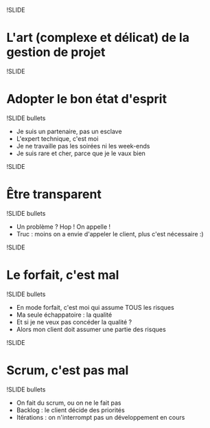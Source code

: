 !SLIDE

# L'art (complexe et délicat) de la gestion de projet #

!SLIDE

# Adopter le bon état d'esprit #

!SLIDE bullets

* Je suis un partenaire, pas un esclave
* L'expert technique, c'est moi
* Je ne travaille pas les soirées ni les week-ends
* Je suis rare et cher, parce que je le vaux bien

!SLIDE

# Être transparent #

!SLIDE bullets

* Un problème ? Hop ! On appelle !
* Truc : moins on a envie d'appeler le client, plus c'est nécessaire :)

!SLIDE

# Le forfait, c'est mal #

!SLIDE bullets

* En mode forfait, c'est moi qui assume TOUS les risques
* Ma seule échappatoire : la qualité
* Et si je ne veux pas concéder la qualité ?
* Alors mon client doit assumer une partie des risques

!SLIDE

# Scrum, c'est pas mal #

!SLIDE bullets

* On fait du scrum, ou on ne le fait pas
* Backlog : le client décide des priorités
* Itérations : on n'interrompt pas un développement en cours

